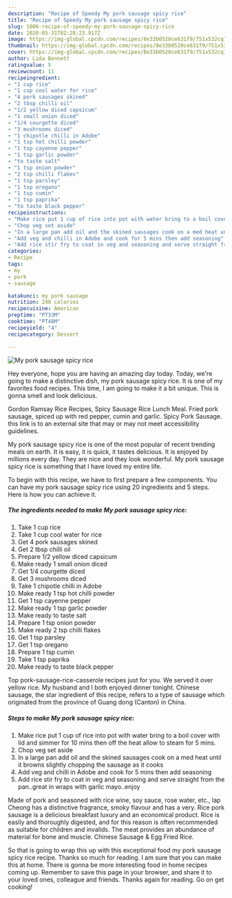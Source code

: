 ```yaml
---
description: "Recipe of Speedy My pork sausage spicy rice"
title: "Recipe of Speedy My pork sausage spicy rice"
slug: 1006-recipe-of-speedy-my-pork-sausage-spicy-rice
date: 2020-05-31T02:28:23.917Z
image: https://img-global.cpcdn.com/recipes/8e33b0520ce631f9/751x532cq70/my-pork-sausage-spicy-rice-recipe-main-photo.jpg
thumbnail: https://img-global.cpcdn.com/recipes/8e33b0520ce631f9/751x532cq70/my-pork-sausage-spicy-rice-recipe-main-photo.jpg
cover: https://img-global.cpcdn.com/recipes/8e33b0520ce631f9/751x532cq70/my-pork-sausage-spicy-rice-recipe-main-photo.jpg
author: Lida Bennett
ratingvalue: 5
reviewcount: 11
recipeingredient:
- "1 cup rice"
- "1 cup cool water for rice"
- "4 pork sausages skined"
- "2 tbsp chilli oil"
- "1/2 yellow diced capsicum"
- "1 small onion diced"
- "1/4 courgette diced"
- "3 mushrooms diced"
- "1 chipotle chilli in Adobe"
- "1 tsp hot chilli powder"
- "1 tsp cayenne pepper"
- "1 tsp garlic powder"
- "to taste salt"
- "1 tsp onion powder"
- "2 tsp chilli flakes"
- "1 tsp parsley"
- "1 tsp oregano"
- "1 tsp cumin"
- "1 tsp paprika"
- "to taste black pepper"
recipeinstructions:
- "Make rice put 1 cup of rice into pot with water bring to a boil cover with lid and simmer for 10 mins then off the heat allow to steam for 5 mins."
- "Chop veg set aside"
- "In a large pan add oil and the skined sausages cook on a med heat until it browns slightly chopping the sausage as it cooks"
- "Add veg and chilli in Adobe and cook for 5 mins then add seasoning"
- "Add rice stir fry to coat in veg and seasoning and serve straight from the pan..great in wraps with garlic mayo..enjoy"
categories:
- Recipe
tags:
- my
- pork
- sausage

katakunci: my pork sausage 
nutrition: 248 calories
recipecuisine: American
preptime: "PT33M"
cooktime: "PT48M"
recipeyield: "4"
recipecategory: Dessert

---
```



![My pork sausage spicy rice](https://img-global.cpcdn.com/recipes/8e33b0520ce631f9/751x532cq70/my-pork-sausage-spicy-rice-recipe-main-photo.jpg)

Hey everyone, hope you are having an amazing day today. Today, we're going to make a distinctive dish, my pork sausage spicy rice. It is one of my favorites food recipes. This time, I am going to make it a bit unique. This is gonna smell and look delicious.

Gordon Ramsay Rice Recipes, Spicy Sausage Rice Lunch Meal. Fried pork sausage, spiced up with red pepper, cumin and garlic. Spicy Pork Sausage. this link is to an external site that may or may not meet accessibility guidelines.

My pork sausage spicy rice is one of the most popular of recent trending meals on earth. It is easy, it is quick, it tastes delicious. It is enjoyed by millions every day. They are nice and they look wonderful. My pork sausage spicy rice is something that I have loved my entire life.


To begin with this recipe, we have to first prepare a few components. You can have my pork sausage spicy rice using 20 ingredients and 5 steps. Here is how you can achieve it.

<!--inarticleads1-->

##### The ingredients needed to make My pork sausage spicy rice:

1. Take 1 cup rice
1. Take 1 cup cool water for rice
1. Get 4 pork sausages skined
1. Get 2 tbsp chilli oil
1. Prepare 1/2 yellow diced capsicum
1. Make ready 1 small onion diced
1. Get 1/4 courgette diced
1. Get 3 mushrooms diced
1. Take 1 chipotle chilli in Adobe
1. Make ready 1 tsp hot chilli powder
1. Get 1 tsp cayenne pepper
1. Make ready 1 tsp garlic powder
1. Make ready to taste salt
1. Prepare 1 tsp onion powder
1. Make ready 2 tsp chilli flakes
1. Get 1 tsp parsley
1. Get 1 tsp oregano
1. Prepare 1 tsp cumin
1. Take 1 tsp paprika
1. Make ready to taste black pepper


Top pork-sausage-rice-casserole recipes just for you. We served it over yellow rice. My husband and I both enjoyed dinner tonight. Chinese sausage, the star ingredient of this recipe, refers to a type of sausage which originated from the province of Guang dong (Canton) in China. 

<!--inarticleads2-->

##### Steps to make My pork sausage spicy rice:

1. Make rice put 1 cup of rice into pot with water bring to a boil cover with lid and simmer for 10 mins then off the heat allow to steam for 5 mins.
1. Chop veg set aside
1. In a large pan add oil and the skined sausages cook on a med heat until it browns slightly chopping the sausage as it cooks
1. Add veg and chilli in Adobe and cook for 5 mins then add seasoning
1. Add rice stir fry to coat in veg and seasoning and serve straight from the pan..great in wraps with garlic mayo..enjoy


Made of pork and seasoned with rice wine, soy sauce, rose water, etc., lap Cheong has a distinctive fragrance, smoky flavour and has a very. Rice pork sausage is a delicious breakfast luxury and an economical product. Rice is easily and thoroughly digested, and for this reason is often recommended as suitable for children and invalids. The meat provides an abundance of material for bone and muscle. Chinese Sausage &amp; Egg Fried Rice. 

So that is going to wrap this up with this exceptional food my pork sausage spicy rice recipe. Thanks so much for reading. I am sure that you can make this at home. There is gonna be more interesting food in home recipes coming up. Remember to save this page in your browser, and share it to your loved ones, colleague and friends. Thanks again for reading. Go on get cooking!
